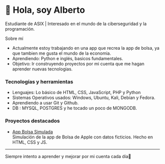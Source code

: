 # 👋 Hola, soy Alberto

 Estudiante de ASIX | Interesado en el mundo de la ciberseguridad y la programación.

 Sobre mí
-  Actualmente estoy trabajando en una app que recrea la app de bolsa, ya que tambien me gusta el mundo de la economia.
-  Aprendiendo: Python e inglés, basicos fundamentales.
-  Objetivo: Ir construyendo proyectos por mi cuenta que me hagan aprender nuevas tecnologias.
  

### Tecnologías y herramientas
- Lenguajes: Lo básico de HTML, CSS, JavaScript, PHP y Python
- Sistemas Operativos usados: Windows, Ubuntu, Kali, Debian y Fedora.
- Aprendiendo a usar Git y Github.
- DB : MYSQL, POSTGRES y he tocado un poco de MONGODB.

###  Proyectos destacados
-  [App Bolsa Simulada](https://github.com/AlbertoCebrian/repositorio-de-alberto)  
  Simulación de la app de Bolsa de Apple con datos ficticios. Hecho en HTML, CSS y JS.  

---

 Siempre intento a aprender y mejorar por mi cuenta cada día🚀
